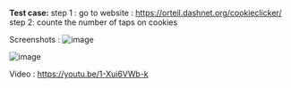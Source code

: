 **Test case:**
step 1 : go to website : https://orteil.dashnet.org/cookieclicker/
step 2: counte the number of taps on cookies


Screenshots : 
![image](https://github.com/RiddhiGondaliya/Cookie-counter-automation/assets/42887563/2206f6ae-9f8d-46cb-81b2-d233c75855fd)


![image](https://github.com/RiddhiGondaliya/Cookie-counter-automation/assets/42887563/6ca54500-7026-42dc-a351-ea93185d43d8)



Video :
https://youtu.be/1-Xui6VWb-k

